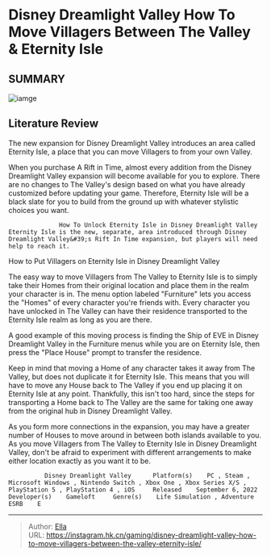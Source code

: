# Disney Dreamlight Valley How To Move Villagers Between The Valley &amp; Eternity Isle


## SUMMARY 

![iamge](https://static1.srcdn.com/wordpress/wp-content/uploads/2023/12/disney-dreamlight-valley-how-to-move-villagers-between-the-valley-eternity-isle.jpg)

## Literature Review

The new expansion for Disney Dreamlight Valley introduces an area called Eternity Isle, a place that you can move Villagers to from your own Valley.





When you purchase A Rift in Time, almost every addition from the Disney Dreamlight Valley expansion will become available for you to explore. There are no changes to The Valley&#39;s design based on what you have already customized before updating your game. Therefore, Eternity Isle will be a black slate for you to build from the ground up with whatever stylistic choices you want.




                  How To Unlock Eternity Isle in Disney Dreamlight Valley   Eternity Isle is the new, separate, area introduced through Disney Dreamlight Valley&#39;s Rift In Time expansion, but players will need help to reach it.   


 How to Put Villagers on Eternity Isle in Disney Dreamlight Valley 
          

The easy way to move Villagers from The Valley to Eternity Isle is to simply take their Homes from their original location and place them in the realm your character is in. The menu option labeled &#34;Furniture&#34; lets you access the &#34;Homes&#34; of every character you&#39;re friends with. Every character you have unlocked in The Valley can have their residence transported to the Eternity Isle realm as long as you are there.



A good example of this moving process is finding the Ship of EVE in Disney Dreamlight Valley in the Furniture menus while you are on Eternity Isle, then press the &#34;Place House&#34; prompt to transfer the residence.







Keep in mind that moving a Home of any character takes it away from The Valley, but does not duplicate it for Eternity Isle. This means that you will have to move any House back to The Valley if you end up placing it on Eternity Isle at any point. Thankfully, this isn&#39;t too hard, since the steps for transporting a Home back to The Valley are the same for taking one away from the original hub in Disney Dreamlight Valley.

As you form more connections in the expansion, you may have a greater number of Houses to move around in between both islands available to you. As you move Villagers from The Valley to Eternity Isle in Disney Dreamlight Valley, don&#39;t be afraid to experiment with different arrangements to make either location exactly as you want it to be.

              Disney Dreamlight Valley      Platform(s)    PC , Steam , Microsoft Windows , Nintendo Switch , Xbox One , Xbox Series X/S , PlayStation 5 , PlayStation 4 , iOS     Released    September 6, 2022     Developer(s)    Gameloft     Genre(s)    Life Simulation , Adventure     ESRB    E      





---

> Author: [Ella](https://instagram.hk.cn/)  
> URL: https://instagram.hk.cn/gaming/disney-dreamlight-valley-how-to-move-villagers-between-the-valley-eternity-isle/  

